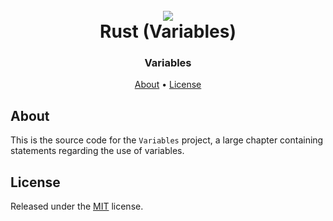 <h1 align="center">
  <br>
  <a href="https://github.com/PenPow"><img src="https://ss.penpow.dev/i/3kAa1m.png"></a>
  <br>
  Rust (Variables)
  <br>
</h1>

<h3 align=center>Variables</a></h3>

<p align="center">
  <a href="#about">About</a>
  •
  <a href="#license">License</a>

</p>

## About

This is the source code for the `Variables` project, a large chapter containing statements regarding the use of variables.

## License

Released under the [MIT](LICENSE) license.